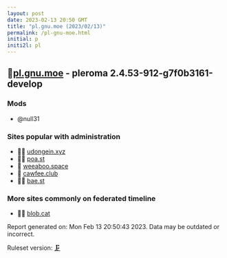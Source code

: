 ```yaml
---
layout: post
date: 2023-02-13 20:50 GMT
title: "pl.gnu.moe (2023/02/13)"
permalink: /pl-gnu-moe.html
initial: p
initi2l: pl
---
```


## 🦝[pl.gnu.moe](https://pl.gnu.moe) - pleroma 2.4.53-912-g7f0b3161-develop

### Mods
 * @null31

### Sites popular with administration

* 🦝🧸 [udongein.xyz](/udongein-xyz.html)
* 🦝🧸 [poa.st](/poa-st.html)
* 🦝 [weeaboo.space](/weeaboo-space.html)
* 🦝 [cawfee.club](/cawfee-club.html)
* 🦝🧸 [bae.st](/bae-st.html)

### More sites commonly on federated timeline

* 🦝🧸 [blob.cat](/blob-cat.html)

Report generated on: Mon Feb 13 20:50:43 2023. Data may be outdated or incorrect.

Ruleset version: [🗜](/version-clamp)
